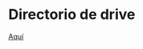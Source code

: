 # Directorio de drive

[Aquí](https://drive.google.com/drive/folders/1sfI85cKcsm80PuZjCIKz90Bjv1k3WGAS?usp=drive_link)
